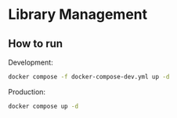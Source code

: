 # Library Management

## How to run

Development:

```bash
docker compose -f docker-compose-dev.yml up -d
```


Production:

```bash
docker compose up -d
```
